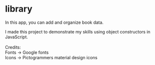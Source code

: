 # library

In this app, you can add and organize book data.
<br>
<div>I made this project to demonstrate my skills using object constructors in JavaScript.</div>
<br>
<div>Credits:</div>
<div>Fonts -> Google fonts</div>
<div>Icons -> Pictogrammers material design icons</div>